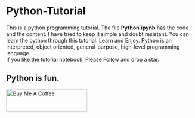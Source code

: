# Python-Tutorial
This is a python programming tutorial. The file **Python.ipynb** has the code and the content. I have tried to keep it simple and doubt resistant. You can learn the python through this tutorial. Learn and Enjoy.
Python is an interpreted, object oriented, general-purpose, high-level programming language. \
If you like the tutorial notebook, Please Follow and drop a star.
## Python is fun.

<a href="https://www.buymeacoffee.com/cosmictechie" target="_blank"><img src="https://cdn.buymeacoffee.com/buttons/v2/default-yellow.png" alt="Buy Me A Coffee" style="height: 60px !important;width: 217px !important;" ></a>
